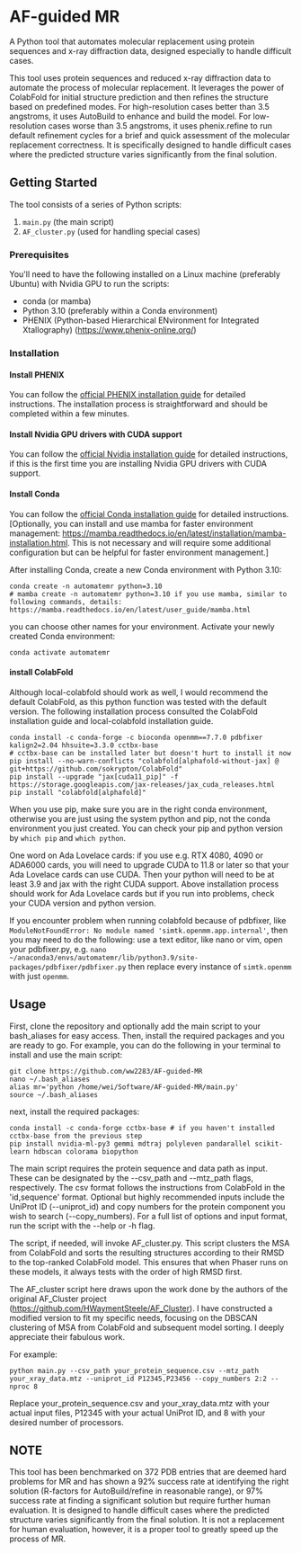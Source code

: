# AF-guided MR
A Python tool that automates molecular replacement using protein sequences and x-ray diffraction data, designed especially to handle difficult cases.

This tool uses protein sequences and reduced x-ray diffraction data to automate the process of molecular replacement. It leverages the power of ColabFold for initial structure prediction and then refines the structure based on predefined modes. For high-resolution cases better than 3.5 angstroms, it uses AutoBuild to enhance and build the model. For low-resolution cases worse than 3.5 angstroms, it uses phenix.refine to run default refinement cycles for a brief and quick assessment of the molecular replacement correctness. It is specifically designed to handle difficult cases where the predicted structure varies significantly from the final solution.

## Getting Started

The tool consists of a series of Python scripts:
1. `main.py` (the main script)
2. `AF_cluster.py` (used for handling special cases)

### Prerequisites

You'll need to have the following installed on a Linux machine (preferably Ubuntu) with Nvidia GPU to run the scripts:
- conda (or mamba)
- Python 3.10 (preferably within a Conda environment)
- PHENIX (Python-based Hierarchical ENvironment for Integrated Xtallography) (https://www.phenix-online.org/)

### Installation
#### Install PHENIX
You can follow the [official PHENIX installation guide](https://www.phenix-online.org/download/) for detailed instructions. The installation process is straightforward and should be completed within a few minutes.

#### Install Nvidia GPU drivers with CUDA support
You can follow the [official Nvidia installation guide](https://docs.nvidia.com/cuda/cuda-installation-guide-linux/index.html) for detailed instructions, if this is the first time you are installing Nvidia GPU drivers with CUDA support.
#### Install Conda
You can follow the [official Conda installation guide](https://docs.conda.io/projects/conda/en/latest/user-guide/install/) for detailed instructions.
[Optionally, you can install and use mamba for faster environment management: https://mamba.readthedocs.io/en/latest/installation/mamba-installation.html. This is not necessary and will require some additional configuration but can be helpful for faster environment management.]

After installing Conda, create a new Conda environment with Python 3.10:
```
conda create -n automatemr python=3.10
# mamba create -n automatemr python=3.10 if you use mamba, similar to following commands, details: https://mamba.readthedocs.io/en/latest/user_guide/mamba.html
```
you can choose other names for your environment.
Activate your newly created Conda environment:
```
conda activate automatemr
```
#### install ColabFold
Although local-colabfold should work as well, I would recommend the default ColabFold, as this python function was tested with the default version. The following installation process consulted the ColabFold installation guide and local-colabfold installation guide. 
```
conda install -c conda-forge -c bioconda openmm==7.7.0 pdbfixer kalign2=2.04 hhsuite=3.3.0 cctbx-base 
# cctbx-base can be installed later but doesn't hurt to install it now
pip install --no-warn-conflicts "colabfold[alphafold-without-jax] @ git+https://github.com/sokrypton/ColabFold"
pip install --upgrade "jax[cuda11_pip]" -f https://storage.googleapis.com/jax-releases/jax_cuda_releases.html
pip install "colabfold[alphafold]"
```
When you use pip, make sure you are in the right conda environment, otherwise you are just using the system python and pip, not the conda environment you just created. You can check your pip and python version by `which pip` and `which python`. 

One word on Ada Lovelace cards: if you use e.g. RTX 4080, 4090 or ADA6000 cards, you will need to upgrade CUDA to 11.8 or later so that your Ada Lovelace cards can use CUDA. Then your python will need to be at least 3.9 and jax with the right CUDA support. Above installation process should work for Ada Lovelace cards but if you run into problems, check your CUDA version and python version.

If you encounter problem when running colabfold because of pdbfixer, like `ModuleNotFoundError: No module named 'simtk.openmm.app.internal'`, then you may need to do the following:
use a text editor, like nano or vim, open your pdbfixer.py, e.g.
`nano ~/anaconda3/envs/automatemr/lib/python3.9/site-packages/pdbfixer/pdbfixer.py`
then replace every instance of `simtk.openmm` with just `openmm`.

## Usage
First, clone the repository and optionally add the main script to your bash_aliases for easy access. Then, install the required packages and you are ready to go. For example, you can do the following in your terminal to install and use the main script:
```
git clone https://github.com/ww2283/AF-guided-MR
nano ~/.bash_aliases
alias mr='python /home/wei/Software/AF-guided-MR/main.py'
source ~/.bash_aliases
```
next, install the required packages:
```
conda install -c conda-forge cctbx-base # if you haven't installed cctbx-base from the previous step
pip install nvidia-ml-py3 gemmi mdtraj polyleven pandarallel scikit-learn hdbscan colorama biopython
```
The main script requires the protein sequence and data path as input. These can be designated by the --csv_path and --mtz_path flags, respectively. The csv format follows the instructions from ColabFold in the 'id,sequence' format. Optional but highly recommended inputs include the UniProt ID (--uniprot_id) and copy numbers for the protein component you wish to search (--copy_numbers). For a full list of options and input format, run the script with the --help or -h flag.

The script, if needed, will invoke AF_cluster.py. This script clusters the MSA from ColabFold and sorts the resulting structures according to their RMSD to the top-ranked ColabFold model. This ensures that when Phaser runs on these models, it always tests with the order of high RMSD first.

The AF_cluster script here draws upon the work done by the authors of the original AF_Cluster project (https://github.com/HWaymentSteele/AF_Cluster). I have constructed a modified version to fit my specific needs, focusing on the DBSCAN clustering of MSA from ColabFold and subsequent model sorting. I deeply appreciate their fabulous work.

For example:
```
python main.py --csv_path your_protein_sequence.csv --mtz_path your_xray_data.mtz --uniprot_id P12345,P23456 --copy_numbers 2:2 --nproc 8
```
Replace your_protein_sequence.csv and your_xray_data.mtz with your actual input files, P12345 with your actual UniProt ID, and 8 with your desired number of processors.

## NOTE
This tool has been benchmarked on 372 PDB entries that are deemed hard problems for MR and has shown a 92% success rate at identifying the right solution (R-factors for AutoBuild/refine in reasonable range), or 97% success rate at finding a significant solution but require further human evaluation. It is designed to handle difficult cases where the predicted structure varies significantly from the final solution. It is not a replacement for human evaluation, however, it is a proper tool to greatly speed up the process of MR. 
